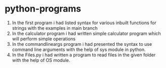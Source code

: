 # python-programs

1) In the first program i had listed syntax for various inbuilt functions for strings with the examples in main branch
2) In the calculator program i had written simple calculator program which will perform simple operations
3) In the commandlineargs program i had presented the syntax to use command line arguments with the help of sys module in python.
4) In the Files.py i had written a program to read files in the given folder with the help of OS module.
   
